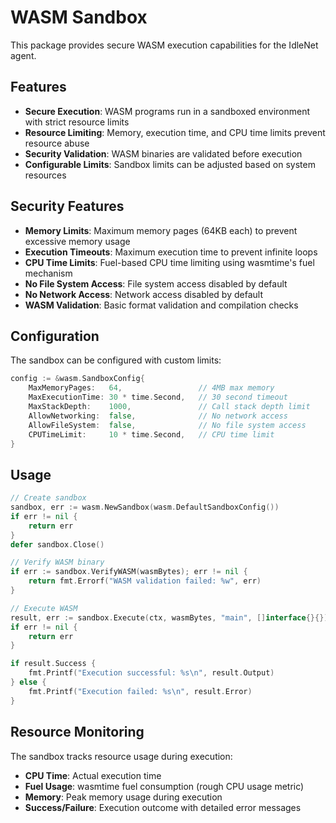 # WASM Sandbox

This package provides secure WASM execution capabilities for the IdleNet agent.

## Features

- **Secure Execution**: WASM programs run in a sandboxed environment with strict resource limits
- **Resource Limiting**: Memory, execution time, and CPU time limits prevent resource abuse
- **Security Validation**: WASM binaries are validated before execution
- **Configurable Limits**: Sandbox limits can be adjusted based on system resources

## Security Features

- **Memory Limits**: Maximum memory pages (64KB each) to prevent excessive memory usage
- **Execution Timeouts**: Maximum execution time to prevent infinite loops
- **CPU Time Limits**: Fuel-based CPU time limiting using wasmtime's fuel mechanism
- **No File System Access**: File system access disabled by default
- **No Network Access**: Network access disabled by default
- **WASM Validation**: Basic format validation and compilation checks

## Configuration

The sandbox can be configured with custom limits:

```go
config := &wasm.SandboxConfig{
    MaxMemoryPages:   64,                 // 4MB max memory
    MaxExecutionTime: 30 * time.Second,   // 30 second timeout
    MaxStackDepth:    1000,               // Call stack depth limit
    AllowNetworking:  false,              // No network access
    AllowFileSystem:  false,              // No file system access
    CPUTimeLimit:     10 * time.Second,   // CPU time limit
}
```

## Usage

```go
// Create sandbox
sandbox, err := wasm.NewSandbox(wasm.DefaultSandboxConfig())
if err != nil {
    return err
}
defer sandbox.Close()

// Verify WASM binary
if err := sandbox.VerifyWASM(wasmBytes); err != nil {
    return fmt.Errorf("WASM validation failed: %w", err)
}

// Execute WASM
result, err := sandbox.Execute(ctx, wasmBytes, "main", []interface{}{})
if err != nil {
    return err
}

if result.Success {
    fmt.Printf("Execution successful: %s\n", result.Output)
} else {
    fmt.Printf("Execution failed: %s\n", result.Error)
}
```

## Resource Monitoring

The sandbox tracks resource usage during execution:

- **CPU Time**: Actual execution time
- **Fuel Usage**: wasmtime fuel consumption (rough CPU usage metric)
- **Memory**: Peak memory usage during execution
- **Success/Failure**: Execution outcome with detailed error messages